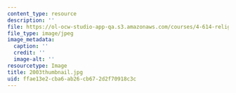 ```yaml
---
content_type: resource
description: ''
file: https://ol-ocw-studio-app-qa.s3.amazonaws.com/courses/4-614-religious-architecture-and-islamic-cultures-fall-2002/ffae13e2cba6ab26cb672d2f70918c3c_2003thumbnail.jpg
file_type: image/jpeg
image_metadata:
  caption: ''
  credit: ''
  image-alt: ''
resourcetype: Image
title: 2003thumbnail.jpg
uid: ffae13e2-cba6-ab26-cb67-2d2f70918c3c
---
```


